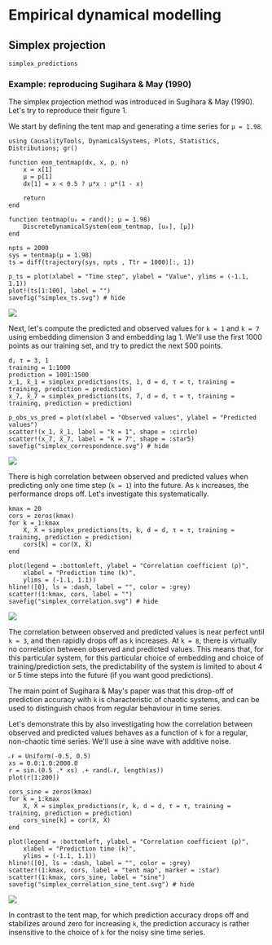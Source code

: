 # Empirical dynamical modelling

## Simplex projection

```@docs
simplex_predictions
```

### Example: reproducing Sugihara & May (1990)

The simplex projection method was introduced in Sugihara & May (1990). Let's try to reproduce their figure 1.

We start by defining the tent map and generating a time series for `μ = 1.98`.

```@example simplex_projection
using CausalityTools, DynamicalSystems, Plots, Statistics, Distributions; gr()

function eom_tentmap(dx, x, p, n)
    x = x[1]
    μ = p[1]
    dx[1] = x < 0.5 ? μ*x : μ*(1 - x)

    return
end

function tentmap(u₀ = rand(); μ = 1.98)
    DiscreteDynamicalSystem(eom_tentmap, [u₀], [μ])
end 

npts = 2000
sys = tentmap(μ = 1.98)
ts = diff(trajectory(sys, npts , Ttr = 1000)[:, 1])

p_ts = plot(xlabel = "Time step", ylabel = "Value", ylims = (-1.1, 1.1))
plot!(ts[1:100], label = "")
savefig("simplex_ts.svg") # hide
```

![](simplex_ts.svg)

Next, let's compute the predicted and observed values for `k = 1` and `k = 7` using embedding dimension 3 and 
embedding lag 1. We'll use the first 1000 points as our training set, and try to predict the next 500 points. 

```@example simplex_projection
d, τ = 3, 1
training = 1:1000
prediction = 1001:1500
x_1, x̃_1 = simplex_predictions(ts, 1, d = d, τ = τ, training = training, prediction = prediction)
x_7, x̃_7 = simplex_predictions(ts, 7, d = d, τ = τ, training = training, prediction = prediction)

p_obs_vs_pred = plot(xlabel = "Observed values", ylabel = "Predicted values")
scatter!(x_1, x̃_1, label = "k = 1", shape = :circle)
scatter!(x_7, x̃_7, label = "k = 7", shape = :star5)
savefig("simplex_correspondence.svg") # hide
```

![](simplex_correspondence.svg)

There is high correlation between observed and predicted values when predicting only one time step (`k = 1`)
into the future. As `k` increases, the performance drops off. Let's investigate this systematically.

```@example simplex_projection
kmax = 20
cors = zeros(kmax)
for k = 1:kmax
    X, X̃ = simplex_predictions(ts, k, d = d, τ = τ, training = training, prediction = prediction)
    cors[k] = cor(X, X̃)
end

plot(legend = :bottomleft, ylabel = "Correlation coefficient (ρ)", 
    xlabel = "Prediction time (k)",
    ylims = (-1.1, 1.1))
hline!([0], ls = :dash, label = "", color = :grey)
scatter!(1:kmax, cors, label = "")
savefig("simplex_correlation.svg") # hide
```

![](simplex_correlation.svg)

The correlation between observed and predicted values is near perfect until `k = 3`, and then rapidly 
drops off as `k` increases. At `k = 8`, there is virtually no correlation between observed and predicted values.
This means that, for this particular system, for this particular choice of embedding and choice of training/prediction sets, the predictability of the system is limited to about 4 or 5 time steps into the future (if you want good predictions). 

The main point of Sugihara & May's paper was that this drop-off of prediction accuracy with `k` is characteristic of chaotic systems, and can be used to distinguish chaos from regular behaviour in time series.

Let's demonstrate this by also investigating how the correlation between observed and predicted values behaves as a function of `k` for a regular, non-chaotic time series. We'll use a sine wave with additive noise.

```@example
𝒩 = Uniform(-0.5, 0.5)
xs = 0.0:1.0:2000.0
r = sin.(0.5 .* xs) .+ rand(𝒩, length(xs))
plot(r[1:200])

cors_sine = zeros(kmax)
for k = 1:kmax
    X, X̃ = simplex_predictions(r, k, d = d, τ = τ, training = training, prediction = prediction)
    cors_sine[k] = cor(X, X̃)
end

plot(legend = :bottomleft, ylabel = "Correlation coefficient (ρ)", 
    xlabel = "Prediction time (k)",
    ylims = (-1.1, 1.1))
hline!([0], ls = :dash, label = "", color = :grey)
scatter!(1:kmax, cors, label = "tent map", marker = :star)
scatter!(1:kmax, cors_sine, label = "sine")
savefig("simplex_correlation_sine_tent.svg") # hide
```

![](simplex_correlation_sine_tent.svg)

In contrast to the tent map, for which prediction accuracy drops off and stabilizes around zero for increasing `k`, the prediction accuracy is rather insensitive to the choice of `k` for the noisy sine time series. 